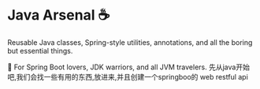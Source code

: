 # Java Arsenal ☕️

Reusable Java classes, Spring-style utilities, annotations, and all the boring but essential things.

🧩 For Spring Boot lovers, JDK warriors, and all JVM travelers.
先从java开始吧,我们会找一些有用的东西,放进来,并且创建一个springboo的 web restful api